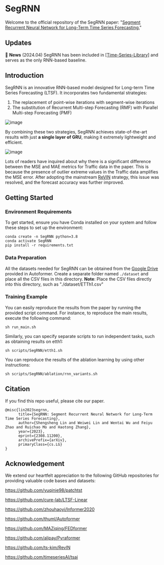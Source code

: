 # SegRNN
Welcome to the official repository of the SegRNN paper: "[Segment Recurrent Neural Network for Long-Term Time Series Forecasting.](https://arxiv.org/abs/2308.11200)"

## Updates
🚩 **News** (2024.04) SegRNN has been included in [[Time-Series-Library]](https://github.com/thuml/Time-Series-Library) and serves as the only RNN-based baseline.

## Introduction
SegRNN is an innovative RNN-based model designed for Long-term Time Series Forecasting (LTSF). It incorporates two fundamental
strategies:
1. The replacement of point-wise iterations with segment-wise iterations
2. The substitution of Recurrent Multi-step Forecasting (RMF) with Parallel Multi-step Forecasting (PMF)

![image](Figures/Figure4.png)

By combining these two strategies, SegRNN achieves state-of-the-art results with just **a single layer of GRU**, making it extremely lightweight and efficient.

![image](Figures/Table2.png)

Lots of readers have inquired about why there is a significant difference between the MSE and MAE metrics for Traffic data in the paper. 
This is because the presence of outlier extreme values in the Traffic data amplifies the MSE error. 
After adopting the mainstream [ReVIN](https://openreview.net/pdf?id=cGDAkQo1C0p) strategy, this issue was resolved, and the forecast accuracy was further improved.
## Getting Started

### Environment Requirements

To get started, ensure you have Conda installed on your system and follow these steps to set up the environment:


```
conda create -n SegRNN python=3.8
conda activate SegRNN
pip install -r requirements.txt
```

### Data Preparation

All the datasets needed for SegRNN can be obtained from the [Google Drive](https://drive.google.com/drive/folders/1ZOYpTUa82_jCcxIdTmyr0LXQfvaM9vIy) provided in Autoformer. 
Create a separate folder named ```./dataset``` and place all the CSV files in this directory.
**Note**: Place the CSV files directly into this directory, such as "./dataset/ETTh1.csv"
### Training Example

You can easily reproduce the results from the paper by running the provided script command. For instance, to reproduce the main results, execute the following command:

```
sh run_main.sh
```

Similarly, you can specify separate scripts to run independent tasks, such as obtaining results on etth1:

```
sh scripts/SegRNN/etth1.sh
```

You can reproduce the results of the ablation learning by using other instructions:

```
sh scripts/SegRNN/ablation/rnn_variants.sh
```

## Citation
If you find this repo useful, please cite our paper.
```
@misc{lin2023segrnn,
      title={SegRNN: Segment Recurrent Neural Network for Long-Term Time Series Forecasting}, 
      author={Shengsheng Lin and Weiwei Lin and Wentai Wu and Feiyu Zhao and Ruichao Mo and Haotong Zhang},
      year={2023},
      eprint={2308.11200},
      archivePrefix={arXiv},
      primaryClass={cs.LG}
}
```

## Acknowledgement

We extend our heartfelt appreciation to the following GitHub repositories for providing valuable code bases and datasets:

https://github.com/yuqinie98/patchtst

https://github.com/cure-lab/LTSF-Linear

https://github.com/zhouhaoyi/Informer2020

https://github.com/thuml/Autoformer

https://github.com/MAZiqing/FEDformer

https://github.com/alipay/Pyraformer

https://github.com/ts-kim/RevIN

https://github.com/timeseriesAI/tsai
